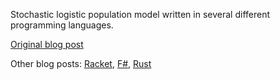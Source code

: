 Stochastic logistic population model written in several different programming languages.  

[Original blog post](https://www.seascapemodels.org/rstats/2017/02/26/speeding-up-sims.html) 

Other blog posts: [Racket](stochastic-population-model-r-racket/), [F#](stochastic-population-model-fsharp/), [Rust](/stochastic-population-model-rust/)
